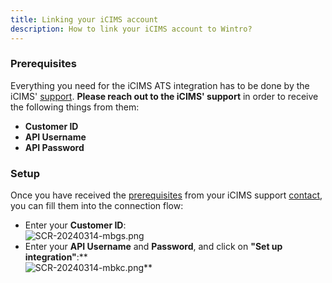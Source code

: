 ```yaml
---
title: Linking your iCIMS account
description: How to link your iCIMS account to Wintro?
---
```

### Prerequisites

Everything you need for the iCIMS ATS integration has to be done by the iCIMS' [support](https://www.icims.com/company/contact-us/). **Please reach out to the iCIMS' support** in order to receive the following things from them:

*   **Customer ID**
*   **API Username**
*   **API Password**

### Setup

Once you have received the [prerequisites](#prerequisites) from your iCIMS support [contact](https://www.icims.com/company/contact-us/), you can fill them into the connection flow:

*   Enter your **Customer ID**:  
    ![SCR-20240314-mbgs.png](https://help.kombo.dev/hc/article_attachments/23339682542481)
*   Enter your **API Username** and **Password**, and click on **"Set up integration"**:**  
    ![SCR-20240314-mbkc.png](https://help.kombo.dev/hc/article_attachments/23339673398417)**